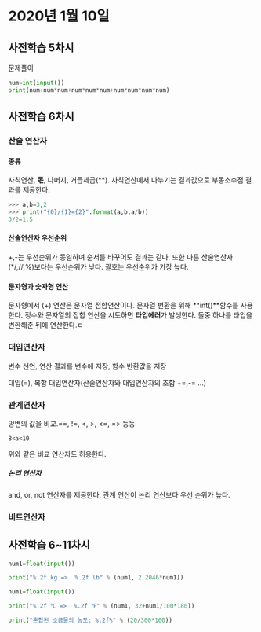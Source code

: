# 2020년 1월 10일

## 사전학습 5차시

문제풀이 

```python
num=int(input())
print(num+num*num+num*num*num+num*num*num*num)
```



## 사전학습 6차시

### 산술 연산자

#### 종류

사칙연산, **몫**, 나머지, 거듭제곱(**). 사칙연산에서 나누기는 결과값으로 부동소수점 결과를 제공한다.

```python
>>> a,b=3,2
>>> print("{0}/{1}={2}".format(a,b,a/b))
3/2=1.5
```

#### 산술연산자 우선순위

+,-는 우선순위가 동일하며 순서를 바꾸어도 결과는 같다. 또한 다른 산술연산자(*/,//,%)보다는 우선순위가 낮다. 괄호는 우선순위가 가장 높다.

#### 문자형과 숫자형 연산

문자형에서 (+) 연산은 문자열 접합연산이다. 문자열 변환을 위해 **int()**함수를 사용한다. 정수와 문자열의 접합 연산을 시도하면 **타입에러**가 발생한다. 둘중 하나를 타입을 변환해준 뒤에 연산한다.ㄷ



### 대입연산자

변수 선언, 연산 결과를 변수에 저장, 함수 반환값을 저장

대입(=), 복합 대입연산자(산술연산자와 대입연산자의 조합 +=,-= ...)



### 관계연산자

양변의 값을 비교.==, !=, <, >, <=, => 등등

```
8<a<10
```

위와 같은 비교 연산자도 허용한다.

##### 논리 연산자

and, or, not 연산자를 제공한다. 관계 연산이 논리 연산보다 우선 순위가 높다.

### 비트연산자



## 사전학습 6~11차시

```python
num1=float(input())

print("%.2f kg =>  %.2f lb" % (num1, 2.2046*num1))
```

```python
num1=float(input())

print("%.2f ℃ =>  %.2f ℉" % (num1, 32+num1/100*180))
```

```python
print("혼합된 소금물의 농도: %.2f%" % (20/300*100))
```


